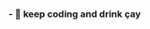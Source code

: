 

### - 🌱 keep coding and drink çay

<!--
**Seda-cpu/Seda-cpu** is a ✨ _special_ ✨ repository because its `README.md` (this file) appears on your GitHub profile.
Hi everyone
- 🔭 I’m currently working on autonomous vehicles and smart systems.
Here are some ideas to get you started:

- 🌱 keep coding and drink çay

-->
